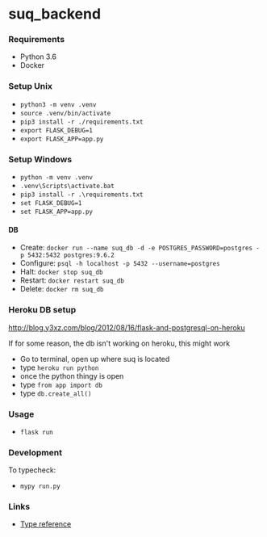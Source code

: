 # suq_backend

### Requirements

- Python 3.6
- Docker

### Setup Unix

- `python3 -m venv .venv`
- `source .venv/bin/activate`
- `pip3 install -r ./requirements.txt`
- `export FLASK_DEBUG=1`
- `export FLASK_APP=app.py`

### Setup Windows

- `python -m venv .venv`
- `.venv\Scripts\activate.bat`
- `pip3 install -r .\requirements.txt`
- `set FLASK_DEBUG=1`
- `set FLASK_APP=app.py`

#### DB

- Create: `docker run --name suq_db -d -e POSTGRES_PASSWORD=postgres -p 5432:5432 postgres:9.6.2`
- Configure: `psql -h localhost -p 5432 --username=postgres`
- Halt: `docker stop suq_db`
- Restart: `docker restart suq_db`
- Delete: `docker rm suq_db`

### Heroku DB setup

http://blog.y3xz.com/blog/2012/08/16/flask-and-postgresql-on-heroku

If for some reason, the db isn't working on heroku, this might work
- Go to terminal, open up where suq is located
- type `heroku run python`
- once the python thingy is open
- type `from app import db`
- type `db.create_all()`

### Usage

- `flask run`

### Development

To typecheck:

- `mypy run.py`

### Links

- [Type reference](https://docs.python.org/3/library/typing.html)

